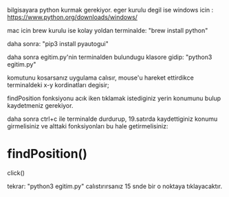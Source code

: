 bilgisayara python kurmak gerekiyor. eger kurulu degil ise 
windows icin : https://www.python.org/downloads/windows/

mac icin brew kurulu ise kolay yoldan terminalde: 
"brew install python"


daha sonra:
"pip3 install pyautogui"


daha sonra egitim.py'nin terminalden bulundugu klasore gidip:
"python3 egitim.py"

komutunu kosarsanız uygulama calısır, mouse'u hareket ettirdikce terminaldeki x-y kordinatları degisir;

findPosition fonksiyonu acık iken tıklamak istediginiz yerin konumunu bulup kaydetmeniz gerekiyor. 

daha sonra ctrl+c ile terminalde durdurup, 19.satırda kaydettiginiz konumu girmelisiniz ve alttaki fonksiyonları bu hale getirmelisiniz:

# findPosition()
click()


tekrar:
"python3 egitim.py" 
calıstırırsanız 15 snde bir o noktaya tıklayacaktır.

